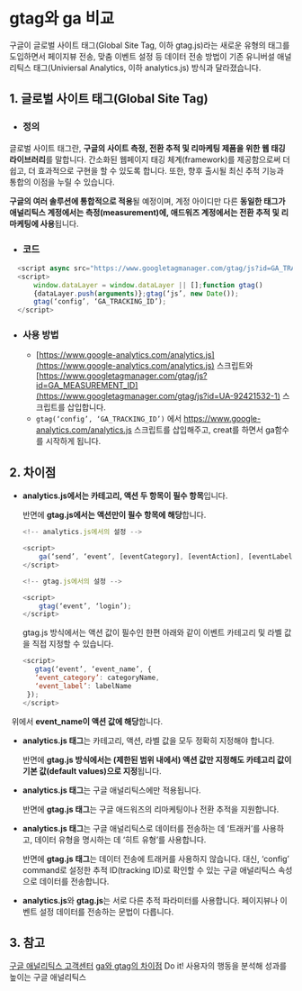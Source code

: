 # gtag와 ga 비교

구글이 글로벌 사이트 태그(Global Site Tag, 이하 gtag.js)라는 새로운 유형의 태그를 도입하면서 페이지뷰 전송, 맞춤 이벤트 설정 등 데이터 전송 방법이 기존 유니버설 애널리틱스 태그(Univiersal Analytics, 이하 analytics.js) 방식과 달라졌습니다.

## 1. 글로벌 사이트 태그(Global Site Tag)

- ### 정의

글로벌 사이트 태그란, **구글의 사이트 측정, 전환 추적 및 리마케팅 제품을 위한 웹 태깅 라이브러리**를 말합니다. 간소화된 웹페이지 태깅 체계(framework)를 제공함으로써 더 쉽고, 더 효과적으로 구현을 할 수 있도록 합니다. 또한, 향후 출시될 최신 추적 기능과 통합의 이점을 누릴 수 있습니다.

**구글의 여러 솔루션에 통합적으로 적용**될 예정이며, 계정 아이디만 다른 **동일한 태그가 애널리틱스 계정에서는 측정(measurement)에, 애드워즈 계정에서는 전환 추적 및 리마케팅에 사용**됩니다.

- ### 코드

```javascript
  <script async src="https://www.googletagmanager.com/gtag/js?id=GA_TRACKING_ID"></script>
  <script>
      window.dataLayer = window.dataLayer || [];function gtag()
      {dataLayer.push(arguments)};gtag(‘js’, new Date());
      gtag(‘config’, ‘GA_TRACKING_ID’);
  </script>
```

- ### 사용 방법

  - [https://www.google-analytics.com/analytics.js](https://www.google-analytics.com/analytics.js) 스크립트와[https://www.googletagmanager.com/gtag/js?id=GA_MEASUREMENT_ID](https://www.googletagmanager.com/gtag/js?id=UA-92421532-1) 스크립트를 삽입합니다.
  - `gtag(‘config’, ‘GA_TRACKING_ID’)` 에서 https://www.google-analytics.com/analytics.js 스크립트를 삽입해주고, creat를 하면서 ga함수를 시작하게 됩니다.

## 2. 차이점

- **analytics.js에서는 카테고리, 액션 두 항목이 필수 항목**입니다.

  반면에 **gtag.js에서는 액션만이 필수 항목에 해당**합니다.

  ```javascript
  <!-- analytics.js에서의 설정 -->

  <script>
      ga(‘send’, ‘event’, [eventCategory], [eventAction], [eventLabel], [eventValue]);
  </script>

  <!-- gtag.js에서의 설정 -->

  <script>
      gtag(‘event’, ‘login’);
  </script>
  ```

  gtag.js 방식에서는 액션 값이 필수인 한편 아래와 같이 이벤트 카테고리 및 라벨 값을 직접 지정할 수 있습니다.

   ```javascript
  <script>
      gtag(‘event’, ‘event_name’, {
      ‘event_category’: categoryName,
      ‘event_label’: labelName
  	});
  </script>
   ```

​ 위에서 **event_name이 액션 값에 해당**합니다.

- **analytics.js 태그**는 카테고리, 액션, 라벨 값을 모두 정확히 지정해야 합니다.

  반면에 **gtag.js 방식에서는 (제한된 범위 내에서) 액션 값만 지정해도 카테고리 값이 기본 값(default values)으로 지정**됩니다.

- **analytics.js 태그**는 구글 애널리틱스에만 적용됩니다.

  반면에 **gtag.js 태그**는 구글 애드워즈의 리마케팅이나 전환 추적을 지원합니다.

- **analytics.js 태그**는 구글 애널리틱스로 데이터를 전송하는 데 ‘트래커’를 사용하고, 데이터 유형을 명시하는 데 ‘히트 유형’를 사용합니다.

  반면에 **gtag.js 태그**는 데이터 전송에 트래커를 사용하지 않습니다. 대신, ‘config’ command로 설정한 추적 ID(tracking ID)로 확인할 수 있는 구글 애널리틱스 속성으로 데이터를 전송합니다.

- **analytics.js**와 **gtag.js**는 서로 다른 추적 파라미터를 사용합니다. 페이지뷰나 이벤트 설정 데이터를 전송하는 문법이 다릅니다.

## 3. 참고

[구글 애널리틱스 고객센터](https://support.google.com/analytics#topic=9143232)
[ga와 gtag의 차이점](https://y-chyachya.tistory.com/47)
Do it! 사용자의 행동을 분석해 성과를 높이는 구글 애널리틱스